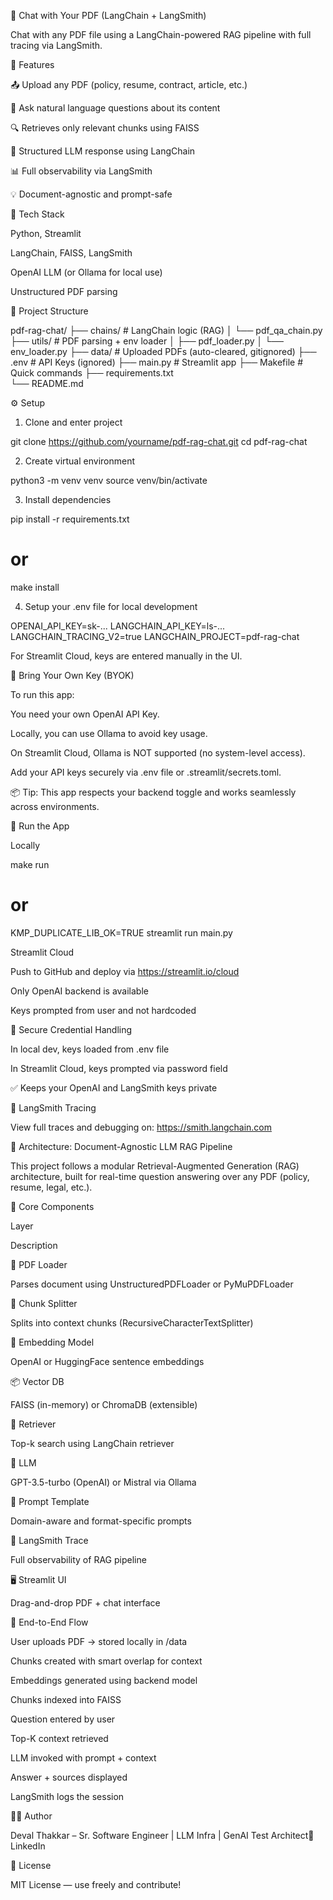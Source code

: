 📄 Chat with Your PDF (LangChain + LangSmith)

Chat with any PDF file using a LangChain-powered RAG pipeline with full tracing via LangSmith.

🚀 Features

📤 Upload any PDF (policy, resume, contract, article, etc.)

🤖 Ask natural language questions about its content

🔍 Retrieves only relevant chunks using FAISS

🔗 Structured LLM response using LangChain

📊 Full observability via LangSmith

💡 Document-agnostic and prompt-safe

🧠 Tech Stack

Python, Streamlit

LangChain, FAISS, LangSmith

OpenAI LLM (or Ollama for local use)

Unstructured PDF parsing

📁 Project Structure

pdf-rag-chat/
├── chains/               # LangChain logic (RAG)
│   └── pdf_qa_chain.py
├── utils/                # PDF parsing + env loader
│   ├── pdf_loader.py
│   └── env_loader.py
├── data/                 # Uploaded PDFs (auto-cleared, gitignored)
├── .env                  # API Keys (ignored)
├── main.py               # Streamlit app
├── Makefile              # Quick commands
├── requirements.txt      
└── README.md             

⚙️ Setup

1. Clone and enter project

git clone https://github.com/yourname/pdf-rag-chat.git
cd pdf-rag-chat

2. Create virtual environment

python3 -m venv venv
source venv/bin/activate

3. Install dependencies

pip install -r requirements.txt
# or
make install

4. Setup your .env file for local development

OPENAI_API_KEY=sk-...
LANGCHAIN_API_KEY=ls-...
LANGCHAIN_TRACING_V2=true
LANGCHAIN_PROJECT=pdf-rag-chat

For Streamlit Cloud, keys are entered manually in the UI.

🔐 Bring Your Own Key (BYOK)

To run this app:

You need your own OpenAI API Key.

Locally, you can use Ollama to avoid key usage.

On Streamlit Cloud, Ollama is NOT supported (no system-level access).

Add your API keys securely via .env file or .streamlit/secrets.toml.

📦 Tip: This app respects your backend toggle and works seamlessly across environments.

🧪 Run the App

Locally

make run
# or
KMP_DUPLICATE_LIB_OK=TRUE streamlit run main.py

Streamlit Cloud

Push to GitHub and deploy via https://streamlit.io/cloud

Only OpenAI backend is available

Keys prompted from user and not hardcoded

🔐 Secure Credential Handling

In local dev, keys loaded from .env file

In Streamlit Cloud, keys prompted via password field

✅ Keeps your OpenAI and LangSmith keys private

📌 LangSmith Tracing

View full traces and debugging on: https://smith.langchain.com

🧠 Architecture: Document-Agnostic LLM RAG Pipeline

This project follows a modular Retrieval-Augmented Generation (RAG) architecture, built for real-time question answering over any PDF (policy, resume, legal, etc.).

🧰 Core Components

Layer

Description

📄 PDF Loader

Parses document using UnstructuredPDFLoader or PyMuPDFLoader

🧩 Chunk Splitter

Splits into context chunks (RecursiveCharacterTextSplitter)

🧠 Embedding Model

OpenAI or HuggingFace sentence embeddings

📦 Vector DB

FAISS (in-memory) or ChromaDB (extensible)

🔎 Retriever

Top-k search using LangChain retriever

💬 LLM

GPT-3.5-turbo (OpenAI) or Mistral via Ollama

🔗 Prompt Template

Domain-aware and format-specific prompts

🔭 LangSmith Trace

Full observability of RAG pipeline

🖥️ Streamlit UI

Drag-and-drop PDF + chat interface

🔁 End-to-End Flow

User uploads PDF → stored locally in /data

Chunks created with smart overlap for context

Embeddings generated using backend model

Chunks indexed into FAISS

Question entered by user

Top-K context retrieved

LLM invoked with prompt + context

Answer + sources displayed

LangSmith logs the session

🧑‍💻 Author

Deval Thakkar – Sr. Software Engineer | LLM Infra | GenAI Test Architect🔗 LinkedIn

📜 License

MIT License — use freely and contribute!

 

